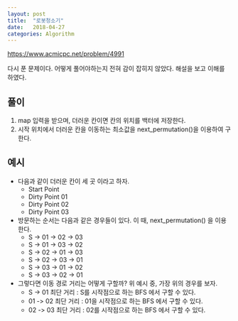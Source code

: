 ```yaml
---
layout: post
title:  "로봇청소기"
date:   2018-04-27
categories: Algorithm
---
```


<https://www.acmicpc.net/problem/4991>

다시 푼 문제이다. 어떻게 풀어야하는지 전혀 감이 잡히지 않았다. 해설을 보고 이해를 하였다.

## 풀이

1. map 입력을 받으며, 더러운 칸이면 칸의 위치를 백터에 저장한다.
2. 시작 위치에서 더러운 칸을 이동하는 최소값을 next_permutation()을 이용하여 구한다.

## 예시

- 다음과 같이 더러운 칸이 세 곳 이라고 하자.
  - Start Point
  - Dirty Point 01
  - Dirty Point 02
  - Dirty Point 03
- 방문하는 순서는 다음과 같은 경우들이 있다. 이 때, next_permutation() 을 이용한다.
  - S -> 01 -> 02 -> 03
  - S -> 01 -> 03 -> 02 
  - S -> 02 -> 01 -> 03
  - S -> 02 -> 03 -> 01 
  - S -> 03 -> 01 -> 02
  - S -> 03 -> 02 -> 01 
- 그렇다면 이동 경로 거리는 어떻게 구할까? 위 예시 중, 가장 위의 경우를 보자.
  - S -> 01 최단 거리 :  S를 시작점으로 하는 BFS 에서 구할 수 있다.
  - 01 -> 02 최단 거리 :  01을 시작점으로 하는 BFS 에서 구할 수 있다. 
  - 02 -> 03 최단 거리 :  02를 시작점으로 하는 BFS 에서 구할 수 있다. 
